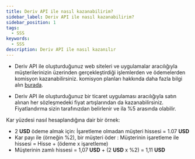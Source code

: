 ```yaml
---
title: Deriv API ile nasıl kazanabilirim?
sidebar_label: Deriv API ile nasıl kazanabilirim?
sidebar_position: 1
tags:
  - SSS
keywords:
  - SSS
description: Deriv API ile nasıl kazanılır
---
```


- Deriv API ile oluşturduğunuz web siteleri ve uygulamalar aracılığıyla müşterilerinizin
  üzerinden gerçekleştirdiği işlemlerden ve ödemelerden komisyon kazanabilirsiniz.
  komisyon planları hakkında daha fazla bilgi alın [burada](https://deriv.com/partners/affiliate-ib).

- Deriv API ile oluşturduğunuz bir ticaret
  uygulaması aracılığıyla satın alınan her sözleşmedeki fiyat artışlarından da kazanabilirsiniz. Fiyatlandırma sizin tarafınızdan belirlenir ve
  ila %5 arasında olabilir.

Kar yüzdesi nasıl hesaplandığına dair bir örnek:

- 2 **USD** ödeme almak için: İşaretleme olmadan müşteri hissesi = 1.07 **USD**
- Kar payı ile (örneğin %2), bir müşteri öder : Müşterinin işaretleme ile hissesi =
  Hisse + (ödeme x işaretleme)
- Müşterinin zamlı hissesi = 1,07 **USD** + (2 **USD** x %2) = 1,11 **USD**
